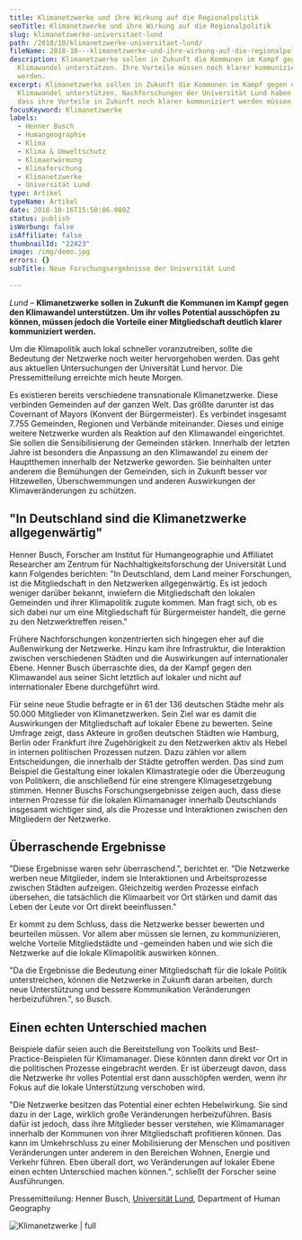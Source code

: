 ```yaml
---
title: Klimanetzwerke und ihre Wirkung auf die Regionalpolitik
seoTitle: Klimanetzwerke und ihre Wirkung auf die Regionalpolitik
slug: klimanetzwerke-universitaet-lund
path: /2018/10/klimanetzwerke-universitaet-lund/
fileName: 2018-10---klimanetzwerke-und-ihre-wirkung-auf-die-regionalpolitik.md
description: Klimanetzwerke sollen in Zukunft die Kommunen im Kampf gegen den
  Klimawandel unterstützen. Ihre Vorteile müssen noch klarer kommuniziert
  werden.
excerpt: Klimanetzwerke sollen in Zukunft die Kommunen im Kampf gegen den
  Klimawandel unterstützen. Nachforschungen der Universität Lund haben ergeben,
  dass ihre Vorteile in Zukunft noch klarer kommuniziert werden müssen.
focusKeyword: Klimanetzwerke
labels:
  - Henner Busch
  - Humangeographie
  - Klima
  - Klima & Umweltschutz
  - Klimaerwärmung
  - Klimaforschung
  - Klimanetzwerke
  - Universität Lund
type: Artikel
typeName: Artikel
date: 2018-10-16T15:50:06.000Z
status: publish
isWerbung: false
isAffiliate: false
thumbnailId: "22423"
image: /img/demo.jpg
errors: {}
subTitle: Neue Forschungsergebnisse der Universität Lund
  
---
```


_Lund –_ **Klimanetzwerke sollen in Zukunft die Kommunen im Kampf gegen den
Klimawandel unterstützen. Um ihr volles Potential ausschöpfen zu können, müssen
jedoch die Vorteile einer Mitgliedschaft deutlich klarer kommuniziert werden.**

Um die Klimapolitik auch lokal schneller voranzutreiben, sollte die Bedeutung
der Netzwerke noch weiter hervorgehoben werden. Das geht aus aktuellen
Untersuchungen der Universität Lund hervor. Die Pressemitteilung erreichte mich
heute Morgen.

Es existieren bereits verschiedene transnationale Klimanetzwerke. Diese
verbinden Gemeinden auf der ganzen Welt. Das größte darunter ist das Covernant
of Mayors (Konvent der Bürgermeister). Es verbindet insgesamt 7.755 Gemeinden,
Regionen und Verbände miteinander. Dieses und einige weitere Netzwerke wurden
als Reaktion auf den Klimawandel eingerichtet. Sie sollen die Sensibilisierung
der Gemeinden stärken. Innerhalb der letzten Jahre ist besonders die Anpassung
an den Klimawandel zu einem der Hauptthemen innerhalb der Netzwerke geworden.
Sie beinhalten unter anderem die Bemühungen der Gemeinden, sich in Zukunft
besser vor Hitzewellen, Überschwemmungen und anderen Auswirkungen der
Klimaveränderungen zu schützen.

## "In Deutschland sind die Klimanetzwerke allgegenwärtig"

Henner Busch, Forscher am Institut für Humangeographie und Affiliatet Researcher
am Zentrum für Nachhaltigkeitsforschung der Universität Lund kann Folgendes
berichten: "In Deutschland, dem Land meiner Forschungen, ist die Mitgliedschaft
in den Netzwerken allgegenwärtig. Es ist jedoch weniger darüber bekannt,
inwiefern die Mitgliedschaft den lokalen Gemeinden und ihrer Klimapolitik zugute
kommen. Man fragt sich, ob es sich dabei nur um eine Mitgliedschaft für
Bürgermeister handelt, die gerne zu den Netzwerktreffen reisen."

Frühere Nachforschungen konzentrierten sich hingegen eher auf die Außenwirkung
der Netzwerke. Hinzu kam ihre Infrastruktur, die Interaktion zwischen
verschiedenen Städten und die Auswirkungen auf internationaler Ebene. Henner
Busch überraschte dies, da der Kampf gegen den Klimawandel aus seiner Sicht
letztlich auf lokaler und nicht auf internationaler Ebene durchgeführt wird.

Für seine neue Studie befragte er in 61 der 136 deutschen Städte mehr als 50.000
Mitglieder von Klimanetzwerken. Sein Ziel war es damit die Auswirkungen der
Mitgliedschaft auf lokaler Ebene zu bewerten. Seine Umfrage zeigt, dass Akteure
in großen deutschen Städten wie Hamburg, Berlin oder Frankfurt ihre
Zugehörigkeit zu den Netzwerken aktiv als Hebel in internen politischen
Prozessen nutzen. Dazu zählen vor allem Entscheidungen, die innerhalb der Städte
getroffen werden. Das sind zum Beispiel die Gestaltung einer lokalen
Klimastrategie oder die Überzeugung von Politikern, die anschließend für eine
strengere Klimagesetzgebung stimmen. Henner Buschs Forschungsergebnisse zeigen
auch, dass diese internen Prozesse für die lokalen Klimamanager innerhalb
Deutschlands insgesamt wichtiger sind, als die Prozesse und Interaktionen
zwischen den Mitgliedern der Netzwerke.

## Überraschende Ergebnisse

"Diese Ergebnisse waren sehr überraschend.", berichtet er. "Die Netzwerke werben
neue Mitglieder, indem sie Interaktionen und Arbeitsprozesse zwischen Städten
aufzeigen. Gleichzeitig werden Prozesse einfach übersehen, die tatsächlich die
Klimaarbeit vor Ort stärken und damit das Leben der Leute vor Ort direkt
beeinflussen."

Er kommt zu dem Schluss, dass die Netzwerke besser bewerten und beurteilen
müssen. Vor allem aber müssen sie lernen, zu kommunizieren, welche Vorteile
Mitgliedstädte und -gemeinden haben und wie sich die Netzwerke auf die lokale
Klimapolitik auswirken können.

"Da die Ergebnisse die Bedeutung einer Mitgliedschaft für die lokale Politik
unterstreichen, können die Netzwerke in Zukunft daran arbeiten, durch neue
Unterstützung und bessere Kommunikation Veränderungen herbeizuführen.", so
Busch.

## Einen echten Unterschied machen

Beispiele dafür seien auch die Bereitstellung von Toolkits und
Best-Practice-Beispielen für Klimamanager. Diese könnten dann direkt vor Ort in
die politischen Prozesse eingebracht werden. Er ist überzeugt davon, dass die
Netzwerke ihr volles Potential erst dann ausschöpfen werden, wenn ihr Fokus auf
die lokale Unterstützung verschoben wird.

"Die Netzwerke besitzen das Potential einer echten Hebelwirkung. Sie sind dazu
in der Lage, wirklich große Veränderungen herbeizuführen. Basis dafür ist
jedoch, dass ihre Mitglieder besser verstehen, wie Klimamanager innerhalb der
Kommunen von ihrer Mitgliedschaft profitieren können. Das kann im Umkehrschluss
zu einer Mobilisierung der Menschen und positiven Veränderungen unter anderem in
den Bereichen Wohnen, Energie und Verkehr führen. Eben überall dort, wo
Veränderungen auf lokaler Ebene einen echten Unterschied machen können.",
schließt der Forscher seine Ausführungen.

Pressemitteilung: Henner Busch,
[Universität Lund](https://www.lunduniversity.lu.se/), Department of Human
Geography

![Klimanetzwerke | full](http://cardamonchai.com/wp-content/uploads/2018/10/Lund.png)

  